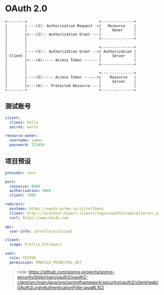 # OAuth 2.0

```
+--------+                                 +---------------+
|        |----(1)- Authorization Request ->|   Resource    |
|        |                                 |     Owner     |
|        |<---(2)-- Authorization Grant ---|               |
|        |                                 +---------------+
|        |
|        |                                 +---------------+
|        |----(3)-- Authorization Grant -->| Authorization |
| Client |                                 |     Server    |
|        |<---(4)----- Access Token -------|               |
|        |                                 +---------------+
|        |
|        |                                 +---------------+
|        |----(5)----- Access Token ------>|    Resource   |
|        |                                 |     Server    |
|        |<---(6)--- Protected Resource ---|               |
+--------+                                 +---------------+
```

## 测试账号

```yaml
client:
  client: hello
  secret: world

resource-owner:
  username: james
  password: 123456
```

## 项目预设

```yaml
provider: zero

port:
  resource: 8000
  authorization: 9000
  client: 7000

redirect:
  postman: https://oauth.pstmn.io/v1/callback
  client: http://localhost:${port.client}/login/oauth2/code/${server.provider}
  curl: https://www.baidu.com

api:
  user-info: /profile/principal

client:
  scope: Profile,Followers

user:
  role: TESTER
  permission: PROFILE_PRINCIPAL_GET
```

> note: <https://github.com/spring-projects/spring-security/blob/main/oauth2/oauth2-client/src/main/java/org/springframework/security/oauth2/client/web/OAuth2LoginAuthenticationFilter.java#L102>
